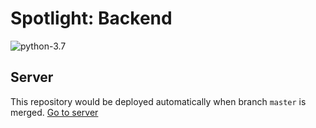# Spotlight: Backend
![python-3.7](https://img.shields.io/badge/python-3.7-blue.svg)

## Server

This repository would be deployed automatically when branch `master` is merged. [Go to server](https://spotlight-server.herokuapp.com)

